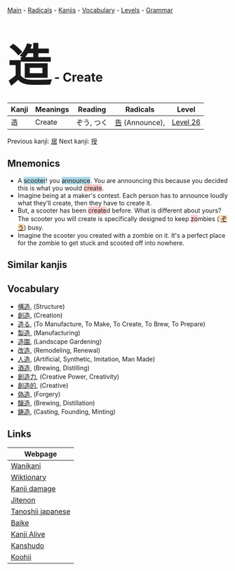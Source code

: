 <style> bigfont {font-size: 100px}</style>
[Main](../index.md) -
[Radicals](../radicals.md) -
[Kanjis](../kanjis.md) -
[Vocabulary](../vocabulary.md) -
[Levels](../levels.md) -
[Grammar](../grammar.md)
# <bigfont> 造</bigfont> - Create 

| Kanji | Meanings | Reading | Radicals | Level |
| --- | --- | --- | --- | --- |
| 造 | Create | ぞう, つく | [告](../radicals/告.md) (Announce),  | [Level 26](../levels/wk_level26.md) |

Previous kanji: [居](居.md) Next kanji: [授](授.md) 

## Mnemonics
 * A <span style="background-color:#ADD8E6"> scooter</span>! you <span style="background-color:#ADD8E6"> announce</span>. You are announcing this because you decided this is what you would <span style="background-color:#ffcccb"> create</span>.
* Imagine being at a maker's contest. Each person has to announce loudly what they'll create, then they have to create it.
* But, a scooter has been <span style="background-color:#ffcccb"> create</span>d before. What is different about yours? The scooter you will create is specifically designed to keep <span style="background-color:#ffcccb"> zo</span>mbies (<span style="background-color:#fed8b1"> [ぞう](https://jisho.org/search/ぞう)</span>) busy. 
* Imagine the scooter you created with a zombie on it. It's a perfect place for the zombie to get stuck and scooted off into nowhere.


## Similar kanjis
 


## Vocabulary
 * [構造](../vocabulary/造.md), (Structure)
* [創造](../vocabulary/造.md), (Creation)
* [造る](../vocabulary/造.md), (To Manufacture, To Make, To Create, To Brew, To Prepare)
* [製造](../vocabulary/造.md), (Manufacturing)
* [造園](../vocabulary/造.md), (Landscape Gardening)
* [改造](../vocabulary/造.md), (Remodeling, Renewal)
* [人造](../vocabulary/造.md), (Artificial, Synthetic, Imitation, Man Made)
* [酒造](../vocabulary/造.md), (Brewing, Distilling)
* [創造力](../vocabulary/造.md), (Creative Power, Creativity)
* [創造的](../vocabulary/造.md), (Creative)
* [偽造](../vocabulary/造.md), (Forgery)
* [醸造](../vocabulary/造.md), (Brewing, Distillation)
* [鋳造](../vocabulary/造.md), (Casting, Founding, Minting)



## Links 

| Webpage |
| --- |
| [Wanikani          ](https://www.wanikani.com/kanji/造) |
| [Wiktionary        ](https://en.wiktionary.org/wiki/造) |
| [Kanji damage      ](http://www.kanjidamage.com/kanji/search?utf8=✓&q=造) |
| [Jitenon           ](https://jitenon.com/kanji/造) |
| [Tanoshii japanese ](https://www.tanoshiijapanese.com/dictionary/kanji.cfm?k=造) |
| [Baike             ](https://baike.baidu.com/item/造) |
| [Kanji Alive       ](https://app.kanjialive.com/造) |
| [Kanshudo          ](https://www.kanshudo.com/searchmn?q=造) |
| [Koohii            ](https://kanji.koohii.com/study/kanji/造) |
